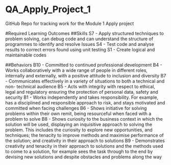 # QA_Apply_Project_1
GitHub Repo for tracking work for the Module 1 Apply project


#Required Learning Outcomes
##Skills
S7 - Apply structured techniques to problem solving, can debug code and can understand the structure of programmes to identify and resolve Issues
S4 - Test code and analyse results to correct errors found using unit testing
S1 - Create logical and maintainable codes


##Behaviors
B10 - Committed to continued professional development
B4 - Works collaboratively with a wide range of people in different roles, internally and externally, with a positive attitude to inclusion and diversity
B7 - Communicates effectively in a variety of situations to both a technical and non- technical audience
B5 - Acts with integrity with respect to ethical, legal and regulatory ensuring the protection of personal data, safety and security
B1 - Works independently and takes responsibility. For example, has a disciplined and responsible approach to risk, and stays motivated and committed when facing challenges
B6 - Shows initiative for solving problems within their own remit, being resourceful when faced with a problem to solve
B8 - Shows curiosity to the business context in which the solution will be used, displaying an inquisitive approach to solving the problem. This includes the curiosity to explore new opportunities, and techniques; the tenacity to improve methods and maximise performance of the solution; and creativity in their approach to solutions
B9 - Demonstrates creativity and tenacity in their approach to solutions and the methods used to come to a solution, for example sees the task through to the end by devising new solutions and despite obstacles and problems along the way
